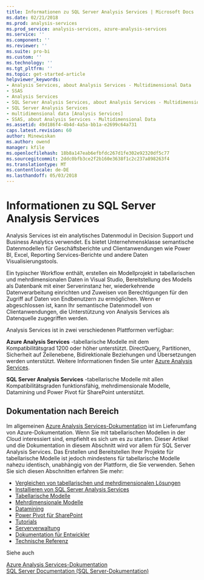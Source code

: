 ```yaml
---
title: Informationen zu SQL Server Analysis Services | Microsoft Docs
ms.date: 02/21/2018
ms.prod: analysis-services
ms.prod_service: analysis-services, azure-analysis-services
ms.service: ''
ms.component: ''
ms.reviewer: ''
ms.suite: pro-bi
ms.custom: ''
ms.technology: ''
ms.tgt_pltfrm: ''
ms.topic: get-started-article
helpviewer_keywords:
- Analysis Services, about Analysis Services - Multidimensional Data
- SSAS
- Analysis Services
- SQL Server Analysis Services, about Analysis Services - Multidimensional Data
- SQL Server Analysis Services
- multidimensional data [Analysis Services]
- SSAS, about Analysis Services - Multidimensional Data
ms.assetid: 49d186f4-4b4d-4a5a-bb1a-e2699c64a731
caps.latest.revision: 60
author: Minewiskan
ms.author: owend
manager: kfile
ms.openlocfilehash: 18b8a147eab6efbfdc267d1fe302e92320df5c77
ms.sourcegitcommit: 2ddc0bfb3ce2f2b160e3638f1c2c237a898263f4
ms.translationtype: MT
ms.contentlocale: de-DE
ms.lasthandoff: 05/03/2018
---
```

# <a name="about-sql-server-analysis-services"></a>Informationen zu SQL Server Analysis Services

Analysis Services ist ein analytisches Datenmodul in Decision Support und Business Analytics verwendet. Es bietet Unternehmensklasse semantische Datenmodellen für Geschäftsberichte und Clientanwendungen wie Power BI, Excel, Reporting Services-Berichte und andere Daten Visualisierungstools.  

Ein typischer Workflow enthält, erstellen ein Modellprojekt in tabellarischen und mehrdimensionalen Daten in Visual Studio, Bereitstellung des Modells als Datenbank mit einer Serverinstanz her, wiederkehrende Datenverarbeitung einrichten und Zuweisen von Berechtigungen für den Zugriff auf Daten von Endbenutzern zu ermöglichen. Wenn er abgeschlossen ist, kann Ihr semantische Datenmodell von Clientanwendungen, die Unterstützung von Analysis Services als Datenquelle zugegriffen werden.  

Analysis Services ist in zwei verschiedenen Plattformen verfügbar: 

**Azure Analysis Services** -tabellarische Modelle mit dem Kompatibilitätsgrad 1200 oder höher unterstützt. DirectQuery, Partitionen, Sicherheit auf Zeilenebene, Bidirektionale Beziehungen und Übersetzungen werden unterstützt. Weitere Informationen finden Sie unter [Azure Analysis Services](https://docs.microsoft.com/azure/analysis-services/).

**SQL Server Analysis Services** -tabellarische Modelle mit allen Kompatibilitätsgraden funktionsfähig, mehrdimensionale Modelle, Datamining und Power Pivot für SharePoint unterstützt.
 
 ## <a name="documentation-by-area"></a>Dokumentation nach Bereich  
Im allgemeinen [Azure Analysis Services-Dokumentation](https://docs.microsoft.com/azure/analysis-services/) ist im Lieferumfang von Azure-Dokumentation. Wenn Sie mit tabellarischen Modellen in der Cloud interessiert sind, empfiehlt es sich um es zu starten. Dieser Artikel und die Dokumentation in diesem Abschnitt wird vor allem für SQL Server Analysis Services. Das Erstellen und Bereitstellen Ihrer Projekte für tabellarische Modelle ist jedoch mindestens für tabellarische Modelle nahezu identisch, unabhängig von der Plattform, die Sie verwenden. Sehen Sie sich diesen Abschnitten erfahren Sie mehr:

   
*  [Vergleichen von tabellarischen und mehrdimensionalen Lösungen](../analysis-services/comparing-tabular-and-multidimensional-solutions-ssas.md)   
*  [Installieren von SQL Server Analysis Services](../analysis-services/instances/install-windows/install-analysis-services.md)
*  [Tabellarische Modelle](../analysis-services/tabular-models/tabular-models-ssas.md)  
*  [Mehrdimensionale Modelle](../analysis-services/multidimensional-models/multidimensional-models-ssas.md)  
*  [Datamining](../analysis-services/data-mining/data-mining-ssas.md)  
*  [Power Pivot für SharePoint](../analysis-services/power-pivot-sharepoint/power-pivot-for-sharepoint-ssas.md)  
*  [Tutorials](../analysis-services/analysis-services-tutorials-ssas.md)   
*  [Serververwaltung](../analysis-services/instances/analysis-services-instance-management.md)    
*  [Dokumentation für Entwickler](https://msdn.microsoft.com/library/bb500153(SQL.130).aspx)  
*  [Technische Referenz](../analysis-services/powershell/technical-reference-ssas.md)

Siehe auch

[Azure Analysis Services-Dokumentation](https://docs.microsoft.com/azure/analysis-services/)   
[SQL Server Documentation (SQL Server-Dokumentation)](../sql-server/sql-server-technical-documentation.md)
